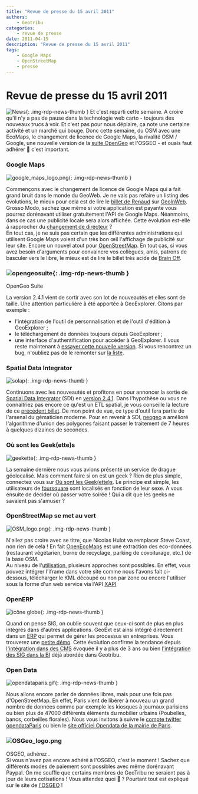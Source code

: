 ```yaml
---
title: "Revue de presse du 15 avril 2011"
authors:
    - Geotribu
categories:
    - revue de presse
date: 2011-04-15
description: "Revue de presse du 15 avril 2011"
tags:
    - Google Maps
    - OpenStreetMap
    - presse
---
```


# Revue de presse du 15 avril 2011

![News](https://cdn.geotribu.fr/img/internal/icons-rdp-news/news.png "Icône news générique"){: .img-rdp-news-thumb }
Et c'est reparti cette semaine. A croire qu'il n'y a pas de pause dans la technologie web carto - toujours des nouveaux trucs à voir. Et c'est pas pour nous déplaire, ça note une certaine activité et un marché qui bouge. Donc cette semaine, du OSM avec une EcoMaps, le changement de licence de Google Maps, la rivalité OSM / Google, une nouvelle version de la [suite OpenGeo](#opengeosuite) et l'OSGEO - et ouais faut adhérer :slightly_smiling_face: c'est important.

<!--![google_maps_logo.png](https://cdn.geotribu.fr/img/logos-icones/entreprises_association/google/google_maps.png "google_maps_logo.png"){: .img-rdp-news-thumb }-->

### Google Maps

![google_maps_logo.png](https://cdn.geotribu.fr/img/logos-icones/entreprises_association/google/google_maps.png "google_maps_logo.png"){: .img-rdp-news-thumb }


Commençons avec le changement de licence de Google Maps qui a fait grand bruit dans le monde du GeoWeb. Je ne vais pas refaire un listing des évolutions, le mieux pour cela est de lire le [billet de Renaud](http://www.geoinweb.com/2011/04/13/google-verrouille-un-peu-plus-lutilisation-de-ses-api-google-maps/) sur [GeoInWeb](http://www.geoinweb.com). Grosso Modo, sachez que même si votre application est payante vous pourrez dorénavant utiliser gratuitement l'API de Google Maps. Néanmoins, dans ce cas une publicité locale sera alors affichée. Cette évolution est-elle à rapprocher du [changement de directeur](http://www.presse-citron.net/google-change-de-direction-retour-sur-l%E2%80%99histoire-du-geant-americain?) ?  
En tout cas, je ne suis pas certain que les différentes administrations qui utilisent Google Maps voient d'un très bon œil l'affichage de publicité sur leur site. Encore un nouvel atout pour [OpenStreetMap](https://www.openstreetmap.org/). En tout cas, si vous avez besoin d'arguments pour convaincre vos collègues, amis, patrons de basculer vers le libre, le mieux est de lire le billet très acide de [Brain Off](http://brainoff.com/weblog/2011/04/11/1635).

### ![opengeosuite](https://cdn.geotribu.fr/img/logos-icones/logiciels_librairies/opengeosuite.png "opengeosuite"){: .img-rdp-news-thumb }
OpenGeo Suite

La version 2.4.1 vient de sortir avec son lot de nouveautés et elles sont de taille. Une attention particulière à été apportée à GeoExplorer. Citons par exemple :

* l'intégration de l'outil de personnalisation et de l'outil d'édition à GeoExplorer ;
* le téléchargement de données toujours depuis GeoExplorer ;
* une interface d'authentification pour accéder à GeoExplorer.
Il vous reste maintenant à [essayer cette nouvelle version](http://opengeo.org/technology/suite/download/). Si vous rencontrez un bug, n'oubliez pas de le remonter sur [la liste](http://getsatisfaction.com/opengeo).

<!--![solap](http://geotribu.net/sites/default/files/Tuto/img/divers/solap.png "solap"){: .img-rdp-news-thumb }-->

### Spatial Data Integrator

![solap](http://geotribu.net/sites/default/files/Tuto/img/divers/solap.png "solap"){: .img-rdp-news-thumb }


Continuons avec les nouveautés et profitons en pour annoncer la sortie de [Spatial Data Integrator](http://www.spatialdataintegrator.com/) (SDI) en [version 2.4.1](http://sourceforge.net/projects/sdispatialetl/files/sdispatialetl/TOS.spatial.4.1.2/). Dans l'hypothèse ou vous ne connaitriez pas encore ce qu'est un ETL spatial, je vous conseille la lecture de ce [précédent billet](http://geotribu.net/node/222). De mon point de vue, ce type d'outil fera partie de l'arsenal du gématicien moderne. Pour en revenir à SDI, [neogeo](http://www.neogeo-online.net/blog/archives/1167/) a amélioré l'algorithme d'union des polygones faisant passer le traitement de 7 heures à quelques dizaines de secondes.

<!--![geekette](https://cdn.geotribu.fr/img/Blog/logo_foursquare.png "geekette"){: .img-rdp-news-thumb }-->

### Où sont les Geek(ette)s

![geekette](https://cdn.geotribu.fr/img/Blog/logo_foursquare.png "geekette"){: .img-rdp-news-thumb }


La semaine dernière nous vous avions présenté un service de drague géolocalisé. Mais comment faire si on est un geek ? Rien de plus simple, connectez vous sur [Où sont les Geek(ette)s](http://visu.fabernovel.com/foursquare/fr/). Le principe est simple, les utilisateurs de [foursquare](https://foursquare.com/) sont localisés en fonction de leur sexe. A vous ensuite de décider où passer votre soirée ! Qui a dit que les geeks ne savaient pas s'amuser ?

<!--![OSM_logo.png](https://cdn.geotribu.fr/img/logos-icones/OpenStreetMap/Openstreetmap.png "OSM_logo.png"){: .img-rdp-news-thumb }-->

### OpenStreetMap se met au vert

![OSM_logo.png](https://cdn.geotribu.fr/img/logos-icones/OpenStreetMap/Openstreetmap.png "OSM_logo.png"){: .img-rdp-news-thumb }


N'allez pas croire avec se titre, que Nicolas Hulot va remplacer Steve Coast, non rien de cela ! En fait [OpenEcoMaps](http://www.openecomaps.co.uk/) est une extraction des eco-données (restaurant végétarien, borne de recyclage, parking de covoiturage, etc.) de la base OSM.  
Au niveau de l'[utilisation](http://www.openecomaps.co.uk/data.php), plusieurs approches sont possibles. En effet, vous pouvez intégrer l'iframe dans votre site comme nous l'avons fait ci-dessous, télécharger le KML découpé ou non par zone ou encore l'utiliser sous la forme d'un web service via l'API [XAPI](https://wiki.openstreetmap.org/wiki/Xapi)

<!--![icône globe](https://cdn.geotribu.fr/img/internal/icons-rdp-news/world.png "icône globe"){: .img-rdp-news-thumb }-->

### OpenERP

![icône globe](https://cdn.geotribu.fr/img/internal/icons-rdp-news/world.png "icône globe"){: .img-rdp-news-thumb }


Quand on pense SIG, on oublie souvent que ceux-ci sont de plus en plus intégrés dans d'autres applications. GeoExt est ainsi intégré directement dans un [ERP](https://fr.wikipedia.org/wiki/Progiciel_de_gestion_int%C3%A9gr%C3%A9) qui permet de gérer les processus en entreprises. Vous trouverez une [petite démo](http://www.youtube.com/watch?v=sxbVWfLdU7E). Cette évolution confirme la tendance depuis [l'intégration dans des CMS](http://media.baliz-geospatial.com/article/webmapping-et-cms-originalites-innovations-et-illusions-dans-le-monde-du-sig-en-ligne) évoquée il y a plus de 3 ans ou bien [l'intégration des SIG dans la BI](http://geotribu.net/node/273) déjà abordée dans Geotribu.

### Open Data
![opendataparis.gif](https://cdn.geotribu.fr/img/Blog/opendataparis.gif "opendataparis.gif"){: .img-rdp-news-thumb }

Nous allons encore parler de données libres, mais pour une fois pas d'OpenStreetMap. En effet, Paris vient de libérer à nouveau un grand nombre de données comme par exemple les kiosques à journaux parisiens ou bien plus de 47000 différents éléments du mobilier urbains (Poubelles, bancs, corbeilles florales). Nous vous invitons à suivre le [compte twitter opendataParis](http://twitter.com/#!/opendataParis) ou bien le [site officiel Opendata de la mairie de Paris](http://opendata.paris.fr/).

### ![OSGeo_logo.png](https://cdn.geotribu.fr/img/Blog/OpenSource/OSGeo_logo.png "OSGeo_logo.png") 
OSGEO, adhérez
.  
Si vous n'avez pas encore adhéré à l'OSGEO, c'est le moment ! Sachez que différents modes de paiement sont possibles avec même dorénavant Paypal. On me souffle que certains membres de GeoTribu ne seraient pas à jour de leurs cotisations ! Vous attendez quoi :slightly_smiling_face: ? Pourtant tout est expliqué sur le site de [l'OSGEO](http://osgeo.gloobe.org/drupal/node/8) !
